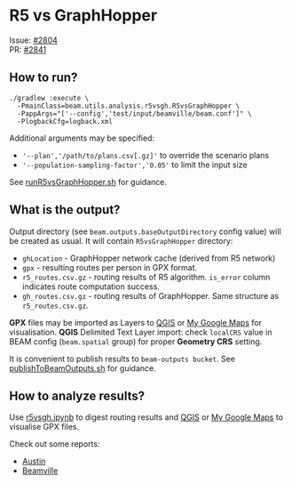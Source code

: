 # R5 vs GraphHopper
Issue: [#2804](https://github.com/LBNL-UCB-STI/beam/issues/2804)  
PR: [#2841](https://github.com/LBNL-UCB-STI/beam/pull/2841) 

## How to run?
```
./gradlew :execute \
  -PmainClass=beam.utils.analysis.r5vsgh.R5vsGraphHopper \
  -PappArgs="['--config','test/input/beamville/beam.conf']" \
  -PlogbackCfg=logback.xml
```

Additional arguments may be specified:
* `'--plan','/path/to/plans.csv[.gz]'` to override the scenario plans
* `'--population-sampling-factor','0.05'` to limit the input size

See [runR5vsGraphHopper.sh](../scripts/runR5vsGraphHopper.sh) for guidance.

## What is the output?
Output directory (see `beam.outputs.baseOutputDirectory` config value) will be created as usual. It will contain `R5vsGraphHopper` directory:
* `ghLocation` - GraphHopper network cache (derived from R5 network)
* `gpx` - resulting routes per person in GPX format.
* `r5_routes.csv.gz` - routing results of R5 algorithm. `is_error` column indicates route computation success.
* `gh_routes.csv.gz` - routing results of GraphHopper. Same structure as `r5_routes.csv.gz`.

**GPX** files may be imported as Layers to [QGIS](https://qgis.org) or [My Google Maps](https://google.com/mymaps) for visualisation. **QGIS** Delimited Text Layer import: check `localCRS` value in BEAM config (`beam.spatial` group) for proper **Geometry CRS** setting.

It is convenient to publish results to `beam-outputs bucket`. See [publishToBeamOutputs.sh](../scripts/publishToBeamOutputs.sh) for guidance.

## How to analyze results?
Use [r5vsgh.ipynb](../scripts/r5vsgh.ipynb) to digest routing results and [QGIS](https://qgis.org) or [My Google Maps](https://google.com/mymaps) to visualise GPX files.

Check out some reports:
* [Austin](reports/austin.md)
* [Beamville](reports/beamville.md)

